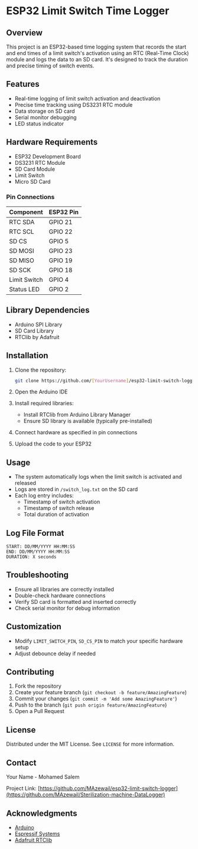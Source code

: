 # ESP32 Limit Switch Time Logger

## Overview

This project is an ESP32-based time logging system that records the start and end times of a limit switch's activation using an RTC (Real-Time Clock) module and logs the data to an SD card. It's designed to track the duration and precise timing of switch events.

## Features

- Real-time logging of limit switch activation and deactivation
- Precise time tracking using DS3231 RTC module
- Data storage on SD card
- Serial monitor debugging
- LED status indicator

## Hardware Requirements

- ESP32 Development Board
- DS3231 RTC Module
- SD Card Module
- Limit Switch
- Micro SD Card

### Pin Connections

| Component   | ESP32 Pin |
|-------------|-----------|
| RTC SDA     | GPIO 21   |
| RTC SCL     | GPIO 22   |
| SD CS       | GPIO 5    |
| SD MOSI     | GPIO 23   |
| SD MISO     | GPIO 19   |
| SD SCK      | GPIO 18   |
| Limit Switch| GPIO 4    |
| Status LED  | GPIO 2    |

## Library Dependencies

- Arduino SPI Library
- SD Card Library
- RTClib by Adafruit

## Installation

1. Clone the repository:
   ```bash
   git clone https://github.com/[YourUsername]/esp32-limit-switch-logger.git
   ```

2. Open the Arduino IDE

3. Install required libraries:
   - Install RTClib from Arduino Library Manager
   - Ensure SD library is available (typically pre-installed)

4. Connect hardware as specified in pin connections

5. Upload the code to your ESP32

## Usage

- The system automatically logs when the limit switch is activated and released
- Logs are stored in `/switch_log.txt` on the SD card
- Each log entry includes:
  - Timestamp of switch activation
  - Timestamp of switch release
  - Total duration of activation

## Log File Format

```
START: DD/MM/YYYY HH:MM:SS
END: DD/MM/YYYY HH:MM:SS
DURATION: X seconds
```

## Troubleshooting

- Ensure all libraries are correctly installed
- Double-check hardware connections
- Verify SD card is formatted and inserted correctly
- Check serial monitor for debug information

## Customization

- Modify `LIMIT_SWITCH_PIN`, `SD_CS_PIN` to match your specific hardware setup
- Adjust debounce delay if needed

## Contributing

1. Fork the repository
2. Create your feature branch (`git checkout -b feature/AmazingFeature`)
3. Commit your changes (`git commit -m 'Add some AmazingFeature'`)
4. Push to the branch (`git push origin feature/AmazingFeature`)
5. Open a Pull Request

## License

Distributed under the MIT License. See `LICENSE` for more information.

## Contact

Your Name - Mohamed Salem

Project Link: [https://github.com/MAzewail/esp32-limit-switch-logger](https://github.com/MAzewail/Sterilization-machine-DataLogger)

## Acknowledgments

- [Arduino](https://www.arduino.cc/)
- [Espressif Systems](https://www.espressif.com/)
- [Adafruit RTClib](https://github.com/adafruit/RTClib)
